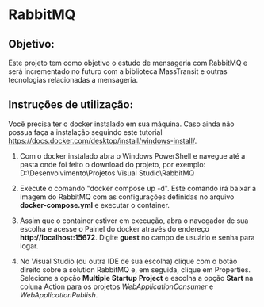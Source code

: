 # RabbitMQ

## Objetivo:
Este projeto tem como objetivo o estudo de mensageria com RabbitMQ e será incrementado no futuro com a biblioteca MassTransit e outras tecnologias relacionadas a mensageria.

## Instruções de utilização:
Você precisa ter o docker instalado em sua máquina. Caso ainda não possua faça a instalação seguindo este tutorial https://docs.docker.com/desktop/install/windows-install/.

1. Com o docker instalado abra o Windows PowerShell e navegue até a pasta onde foi feito o download do projeto, por exemplo: D:\Desenvolvimento\Projetos Visual Studio\RabbitMQ
   
2. Execute o comando "docker compose up -d". Este comando irá baixar a imagem do RabbitMQ com as configurações definidas no arquivo **docker-compose.yml** e executar o container.
 
3. Assim que o container estiver em execução, abra o navegador de sua escolha e acesse o Painel do docker através do endereço **http://localhost:15672**. Digite **guest** no campo de usuário e senha para logar.
   
4. No Visual Studio (ou outra IDE de sua escolha) clique com o botão direito sobre a solution RabbitMQ e, em seguida, clique em Properties. Selecione a opção **Multiple Startup Project** e escolha a opção **Start** na coluna Action para os projetos
*WebApplicationConsumer* e *WebApplicationPublish*.



